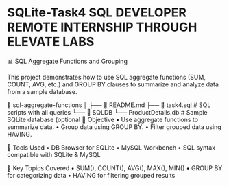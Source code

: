 # SQLite-Task4 SQL DEVELOPER REMOTE INTERNSHIP THROUGH ELEVATE LABS

📊 SQL Aggregate Functions and Grouping

This project demonstrates how to use SQL aggregate functions (SUM, COUNT, AVG, etc.) and GROUP BY clauses to summarize and analyze data from a sample database.

📂 sql-aggregate-functions
│
├── 📄 README.md
├── 📄 task4.sql         # SQL scripts with all queries
└── 📂 SQLDB
    └── ProductDetails.db          # Sample SQLite database (optional
🎯 Objective
	•	Use aggregate functions to summarize data.
	•	Group data using GROUP BY.
	•	Filter grouped data using HAVING.

🧰 Tools Used
	•	DB Browser for SQLite
	•	MySQL Workbench
	•	SQL syntax compatible with SQLite & MySQL


📝 Key Topics Covered
	•	SUM(), COUNT(), AVG(), MAX(), MIN()
	•	GROUP BY for categorizing data
	•	HAVING for filtering grouped results
    
